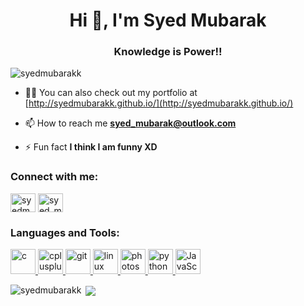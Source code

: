 <h1 align="center">Hi 👋, I'm Syed Mubarak</h1>
<h3 align="center">Knowledge is Power!!</h3>

<p align="left"> <img src="https://komarev.com/ghpvc/?username=syedmubarakk&label=Profile%20views&color=129e00&style=plastic" alt="syedmubarakk" /> </p>

- 👨‍💻 You can also check out my portfolio at [http://syedmubarakk.github.io/](http://syedmubarakk.github.io/)

- 📫 How to reach me **syed_mubarak@outlook.com**

- ⚡ Fun fact **I think I am funny XD**

<h3 align="left">Connect with me:</h3>
<p align="left">
<a href="https://www.linkedin.com/in/syedmubarakk/" target="blank"><img align="center" src="https://cdn.jsdelivr.net/npm/simple-icons@3.0.1/icons/linkedin.svg" alt="syedmubarak" height="30" width="40" /></a>
<a href="https://www.instagram.com/syed_mubarakk/" target="blank"><img align="center" src="https://cdn.jsdelivr.net/npm/simple-icons@3.0.1/icons/instagram.svg" alt="syed_mubarakk" height="30" width="40" /></a>
</p>

<h3 align="left">Languages and Tools:</h3>
<p align="left"> <a href="https://www.cprogramming.com/" target="_blank"> <img src="https://devicons.github.io/devicon/devicon.git/icons/c/c-original.svg" alt="c" width="40" height="40"/> </a> <a href="https://www.w3schools.com/cpp/" target="_blank"> <img src="https://devicons.github.io/devicon/devicon.git/icons/cplusplus/cplusplus-original.svg" alt="cplusplus" width="40" height="40"/> </a> </a> <a href="https://git-scm.com/" target="_blank"> <img src="https://www.vectorlogo.zone/logos/git-scm/git-scm-icon.svg" alt="git" width="40" height="40"/> </a> <a href="https://www.linux.org/" target="_blank"> <img src="https://devicons.github.io/devicon/devicon.git/icons/linux/linux-original.svg" alt="linux" width="40" height="40"/> </a> <a href="https://www.photoshop.com/en" target="_blank"> <img src="https://devicons.github.io/devicon/devicon.git/icons/photoshop/photoshop-plain.svg" alt="photoshop" width="40" height="40"/> </a> <a href="https://www.python.org" target="_blank"> <img src="https://devicons.github.io/devicon/devicon.git/icons/python/python-original.svg" alt="python" width="40" height="40"/> </a> <a href="https://www.javascript.com/" target="_blank"> <img src="https://github.com/vorillaz/devicons/blob/master/!SVG/javascript_1.svg" alt="JavaScript" width="40" height="40"/> </a> </p>

<p><img align="left" src="https://github-readme-stats.vercel.app/api/top-langs?username=syedmubarakk&show_icons=true&locale=en&layout=compact" alt="syedmubarakk" /></p>

<p>&nbsp;<img align="center" src="https://github-readme-stats.vercel.app/api?username=syedmubarakk&show_icons=true&include_all_commits=true&theme=chartreuse-dark&cache_seconds=3200" /></p>



